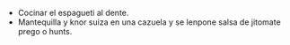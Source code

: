 - Cocinar el espagueti al dente.
- Mantequilla y knor suiza en una cazuela y se lenpone salsa de jitomate prego o hunts.
